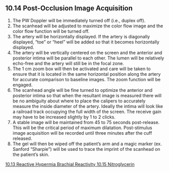 ## 10.14 Post-Occlusion Image Acquisition

1. The PW Doppler will be immediately turned off (i.e., duplex off).
2. The scanhead will be adjusted to maximize the color flow image and the color flow function will be turned off.
3. The artery will be horizontally displayed. If the artery is diagonally displayed, “toe” or “heel” will be added so that it becomes horizontally displayed.
4. The artery will be vertically centered on the screen and the anterior and posterior intima will be parallel to each other. The lumen will be relatively echo-free and the artery will still be in the focal zone.
5. The 1 cm zoom box will then be activated and care will be taken to ensure that it is located in the same horizontal position along the artery for accurate comparison to baseline images. The zoom function will be engaged.
6. The scanhead angle will be fine turned to optimize the anterior and posterior intima so that when the resultant image is measured there will be no ambiguity about where to place the calipers to accurately measure the inside diameter of the artery. Ideally the intima will look like a railroad track occupying the full width of the screen. The receive gain may have to be increased slightly by 1 to 2 clicks.
7. A stable image will be maintained from 45 to 75 seconds post-release. This will be the critical period of maximum dilatation. Post-stimulus image acquisition will be recorded until three minutes after the cuff released.
8. The gel will then be wiped off the patient’s arm and a magic marker (ex. Sanford “Sharpie”) will be used to trace the imprint of the scanhead on the patient’s skin.


<div class="center">
<div class="btn-group">
  <a href=":pages_path:/manuals/brachial-reactivity/10-13-reactive-hypermia.md" class="btn btn-default">
    <span class="glyphicon glyphicon-chevron-left"></span>
    10.13 Reactive Hypermia
  </a>

  <a href=":pages_path:/manuals/brachial-reactivity" class="btn btn-default">
    <span class="glyphicon glyphicon-chevron-up"></span>
    Brachial Reactivity
  </a>

  <a href=":pages_path:/manuals/brachial-reactivity/10-15-nitroglycerin.md" class="btn btn-success">
    10.15 Nitroglycerin
    <span class="glyphicon glyphicon-chevron-right"></span>
  </a>
</div>
</div>

